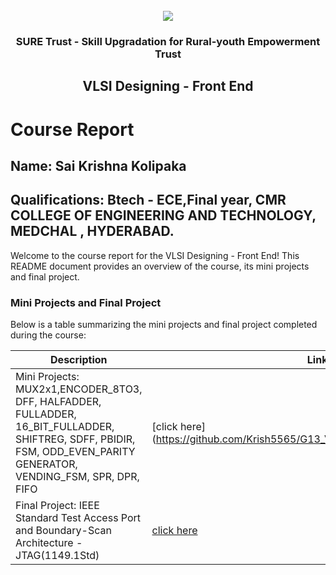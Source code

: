 <!-- PROJECT LOGO -->
<br />

<div align="center">
   <img src='https://user-images.githubusercontent.com/73131499/166115643-d3187f47-d38f-41b2-ae42-5ecbbc60de14.png' />


<h3 align="center">SURE Trust - Skill Upgradation for Rural-youth Empowerment Trust</h3>
  <h2>VLSI Designing - Front End</h2>
</div>

# Course Report

## Name: Sai Krishna Kolipaka

## Qualifications: Btech - ECE,Final year, CMR COLLEGE OF ENGINEERING AND TECHNOLOGY, MEDCHAL , HYDERABAD.

Welcome to the course report for the VLSI Designing - Front End! This README document provides an overview of the course, its mini projects and final project.

### Mini Projects and Final Project

Below is a table summarizing the mini projects and final project completed during the course:

| Description                                 | Link                                     |
|--------------------------------------------|--------------------------------------|
| Mini Projects: MUX2x1,ENCODER_8TO3, DFF,  HALFADDER, FULLADDER, 16_BIT_FULLADDER,  SHIFTREG, SDFF, PBIDIR, FSM, ODD_EVEN_PARITY GENERATOR, VENDING_FSM, SPR, DPR, FIFO | [click here] (https://github.com/Krish5565/G13_VLSI/tree/main/Mini%20Projects)|
| Final Project: IEEE Standard Test Access Port and Boundary-Scan Architecture - JTAG(1149.1Std)  | [click here](https://github.com/Krish5565/G13_VLSI/tree/main/Final%20Capstone%20Project )| 
